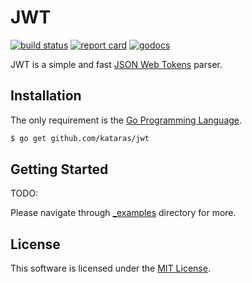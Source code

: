 # JWT

[![build status](https://img.shields.io/travis/com/kataras/jwt/master.svg?style=for-the-badge&logo=travis)](https://travis-ci.com/github/kataras/jwt) [![report card](https://img.shields.io/badge/report%20card-a%2B-ff3333.svg?style=for-the-badge)](https://goreportcard.com/report/github.com/kataras/jwt) [![godocs](https://img.shields.io/badge/go-%20docs-488AC7.svg?style=for-the-badge)](https://pkg.go.dev/github.com/kataras/jwt)

JWT is a simple and fast [JSON Web Tokens](https://jwt.io/) parser.

## Installation

The only requirement is the [Go Programming Language](https://golang.org/dl).

```sh
$ go get github.com/kataras/jwt
```

## Getting Started

TODO:

Please navigate through [_examples](_examples) directory for more.

## License

This software is licensed under the [MIT License](LICENSE).
